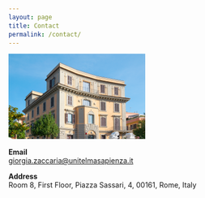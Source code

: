 ```yaml
---
layout: page
title: Contact
permalink: /contact/
---
```


 <img src="unitelma.png">

**Email**   
 giorgia.zaccaria@unitelmasapienza.it 

**Address** \
 Room 8, First Floor, Piazza Sassari, 4, 00161, Rome, Italy 
